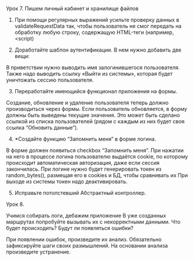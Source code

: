 Урок 7. Пишем личный кабинет и хранилище файлов


1. При помощи регулярных выражений усильте проверку данных в validateRequestData так, чтобы пользователь не смог передать на обработку любую строку, содержащую HTML-теги (например, <script)


2. Доработайте шаблон аутентификации. В нем нужно добавить две вещи:



В приветствии нужно выводить имя залогинившегося пользователя.
Также надо выводить ссылку «Выйти из системы», которая будет уничтожать сессию пользователя.

3. Переработайте имеющийся функционал приложения на формы.

Создание, обновление и удаление пользователя теперь должно производиться через формы.
Если пользователь обновляется, в форму должны быть выведены текущие значения. Это может быть сделано ссылкой из списка пользователей (рядом с каждым из них будет своя ссылка “Обновить данные”).

4. *Создайте функцию “Запомнить меня” в форме логина.

В форме должен появиться checkbox “Запомнить меня”.
При нажатии на него в процессе логина пользователю выдаётся cookie, по которому происходит автоматическая авторизация, даже если сессия закончилась.
При логине нужно будет генерировать токен из random_bytes(), размещая его в cookies и БД, чтобы сравнивать их
При выходе из системы токен надо деактивировать.

5. Исправьте потолстевший Абстрактный контроллер.


Урок 8. 

Учимся собирать логи, дебажим приложение
В уже созданных маршрутах попробуйте вызывать их с некорректными данными. Что будет происходить? Будут ли появляться ошибки?

При появлении ошибок, произведите их анализ. Обязательно зафиксируйте шаги своих размышлений.
На основании анализа произведите устранение.